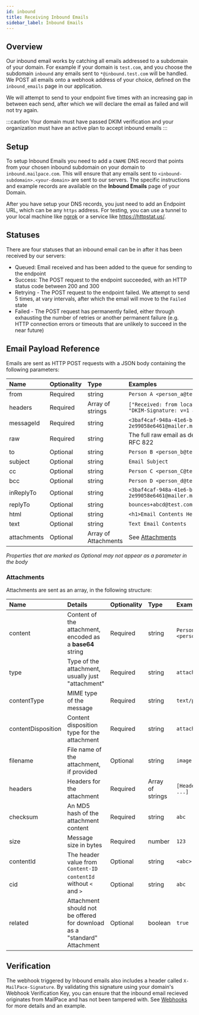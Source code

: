 ```yaml
---
id: inbound
title: Receiving Inbound Emails
sidebar_label: Inbound Emails
---
```


## Overview

Our inbound email works by catching all emails addressed to a subdomain of your domain. For example if your domain is `test.com`, and you choose the subdomain `inbound` any emails sent to `*@inbound.test.com` will be handled. We POST all emails onto a webhook address of your choice, defined on the `inbound_emails` page in our application.

We will attempt to send to your endpoint five times with an increasing gap in between each send, after which we will declare the email as failed and will not try again.

:::caution
Your domain must have passed DKIM verification and your organization must have an active plan to accept inbound emails
:::

## Setup

To setup Inbound Emails you need to add a `CNAME` DNS record that points from your chosen inbound subdomain on your domain to `inbound.mailpace.com`. This will ensure that any emails sent to `<inbound-subdomain>.<your-domain>` are sent to our servers. The specific instructions and example records are available on the **Inbound Emails** page of your Domain.

After you have setup your DNS records, you just need to add an Endpoint URL, which can be any `https` address. For testing, you can use a tunnel to your local machine like [ngrok](https://ngrok.com/) or a service like https://httpstat.us/.

## Statuses

There are four statuses that an inbound email can be in after it has been received by our servers:

- Queued: Email received and has been added to the queue for sending to the endpoint
- Success: The POST request to the endpoint succeeded, with an HTTP status code between 200 and 300
- Retrying - The POST request to the endpoint failed. We attempt to send 5 times, at vary intervals, after which the email will move to the `Failed` state
- Failed - The POST request has permanently failed, either through exhausting the number of retries or another permanent failure (e.g. HTTP connection errors or timeouts that are unlikely to succeed in the near future)

## Email Payload Reference

Emails are sent as HTTP POST requests with a JSON body containing the following parameters:

| Name | Optionality | Type | Examples |
| :------------- | :---------- | :----------- | :----------- |
| from | Required | string | `Person A <person_a@test.com>` |
| headers | Required | Array of strings | `["Received: from localhost...", "DKIM-Signature: v=1 a=rsa...;]`
| messageId | Required | string | `<3baf4caf-948a-41e6-bc5c-2e99058e6461@mailer.mailpace.com>` |
| raw | Required | string | The full raw email as described in RFC 822 |
| to | Optional | string | `Person B <person_b@test.com>` |
| subject | Optional | string | `Email Subject` |
| cc | Optional | string | `Person C <person_C@test.com>` |
| bcc | Optional | string | `Person D <person_d@test.com>` |
| inReplyTo | Optional | string | `<3baf4caf-948a-41e6-bc5c-2e99058e6461@mailer.mailpace.com>` |
| replyTo | Optional | string | `bounces+abcd@test.com` |
| html | Optional | string |  `<h1>Email Contents Here</h1>` |
| text | Optional | string |  `Text Email Contents` |
| attachments | Optional | Array of Attachments | See [Attachments](#attachments) |

*Properties that are marked as Optional may not appear as a parameter in the body*

### Attachments

Attachments are sent as an array, in the following structure:

| Name | Details | Optionality | Type | Examples |
| :------------- | :-------------| :---------- | :----------- | :----------- |
| content | Content of the attachment, encoded as a **base64** string| Required | string | `Person A <person_a@test.com>` |
| type | Type of the attachment, usually just "attachment" | Required | string | `attachment` |
| contentType | MIME type of the message | Required | string | `text/plain` | 
| contentDisposition | Content disposition type for the attachment | Required | string | `attachment` |
| filename | File name of the attachment, if provided | Optional | string | `image.png` | 
| headers | Headers for the attachment | Required | Array of strings | `[Header: content, ...]`
| checksum | An MD5 hash of the attachment content | Required | string | `abc` |
| size | Message size in bytes | Required |  number | `123`
| contentId | The header value from `Content-ID` | Optional | string | `<abc>` |
| cid | `contentId` without `<` and `>` | Optional | string | `abc` |
| related | Attachment should not be offered for download as a "standard" Attachment | Optional | boolean | `true` |

## Verification

The webhook triggered by Inbound emails also includes a header called `X-MailPace-Signature`. By validating this signature using your domain's Webhook Verification Key, you can ensure that the inbound email recieved originates from MailPace and has not been tampered with. See [Webhooks](/guide/webhooks#verification) for more details and an example.
